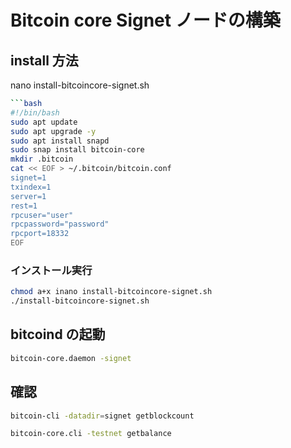 # Bitcoin core Signet ノードの構築

## install 方法

nano install-bitcoincore-signet.sh

```bash
```bash
#!/bin/bash
sudo apt update
sudo apt upgrade -y
sudo apt install snapd
sudo snap install bitcoin-core
mkdir .bitcoin
cat << EOF > ~/.bitcoin/bitcoin.conf
signet=1
txindex=1
server=1
rest=1
rpcuser="user"
rpcpassword="password"
rpcport=18332
EOF
```

### インストール実行

```bash
chmod a+x inano install-bitcoincore-signet.sh
./install-bitcoincore-signet.sh

```


## bitcoind の起動

```bash
bitcoin-core.daemon -signet
```

## 確認

```bash
bitcoin-cli -datadir=signet getblockcount

bitcoin-core.cli -testnet getbalance

```


